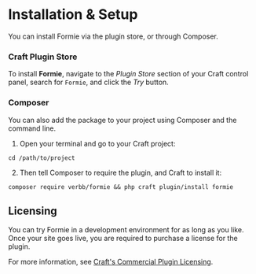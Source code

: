 # Installation & Setup
You can install Formie via the plugin store, or through Composer.

### Craft Plugin Store
To install **Formie**, navigate to the _Plugin Store_ section of your Craft control panel, search for `Formie`, and click the _Try_ button.

### Composer
You can also add the package to your project using Composer and the command line.

1. Open your terminal and go to your Craft project:
```shell
cd /path/to/project
```

2. Then tell Composer to require the plugin, and Craft to install it:
```shell
composer require verbb/formie && php craft plugin/install formie
```

## Licensing
You can try Formie in a development environment for as long as you like. Once your site goes live, you are required to purchase a license for the plugin.

For more information, see [Craft's Commercial Plugin Licensing](https://docs.craftcms.com/v3/plugins.html#commercial-plugin-licensing).
